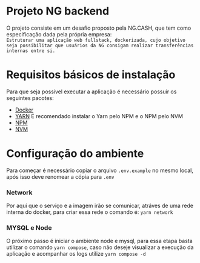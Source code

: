 # Projeto NG backend

O projeto consiste em um desafio proposto pela NG.CASH, que tem como especificação dada pela própria empresa:<br> `Estruturar uma aplicação web fullstack, dockerizada, cujo objetivo seja possibilitar que usuários da NG consigam realizar transferências internas entre si.`

# Requisitos básicos de instalação

Para que seja possível executar a aplicação é necessário possuir os seguintes pacotes:

-   [Docker](https://www.docker.com)
-   [YARN](https://classic.yarnpkg.com/lang/en/docs/install/#debian-stable)
    É recomendado instalar o Yarn pelo NPM e o NPM pelo NVM
-   [NPM](https://docs.npmjs.com/downloading-and-installing-node-js-and-npm)
-   [NVM](https://github.com/nvm-sh/nvm)

# Configuração do ambiente

Para começar é necessário copiar o arquivo `.env.example` no mesmo local, após isso deve renomear a cópia para `.env`

### Network

Por aqui que o serviço e a imagem irão se comunicar, atráves de uma rede interna do docker, para criar essa rede o comando é: `yarn network`

### MYSQL e Node

O próximo passo é iniciar o ambiente node e mysql, para essa etapa basta utilizar o comando `yarn compose`, caso não deseje visualizar a execução da aplicação e acompanhar os logs utilize `yarn compose -d`